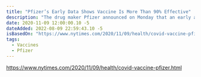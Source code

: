 ```yaml
---
title: "Pfizer’s Early Data Shows Vaccine Is More Than 90% Effective"
description: "The drug maker Pfizer announced on Monday that an early analysis of its coronavirus vaccine trial suggested the vaccine was robustly effective in preventing Covid-19, a promising development as the world has waited anxiously for any positive news about a pandemic that has killed more than 1.2 million people."
date: 2020-11-09 12:00:00.10 -5
dateAdded: 2022-08-09 22:59:43.10 -5
isBasedOn: "https://www.nytimes.com/2020/11/09/health/covid-vaccine-pfizer.html"
tags:
  - Vaccines
  - Pfizer
---
```


https://www.nytimes.com/2020/11/09/health/covid-vaccine-pfizer.html

